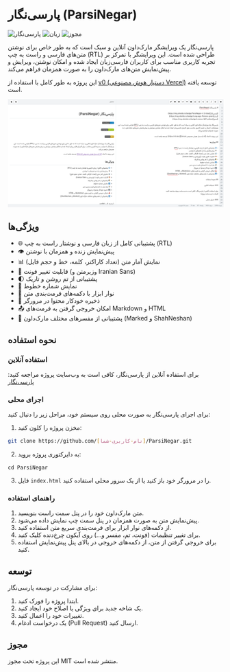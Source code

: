 # پارسی‌نگار (ParsiNegar)

![پارسی‌نگار](https://img.shields.io/badge/ParsiNegar-v1.0-blue)
![زبان](https://img.shields.io/badge/Language-Persian-green)
![مجوز](https://img.shields.io/badge/License-MIT-yellow)

پارسی‌نگار یک ویرایشگر مارک‌داون آنلاین و سبک است که به طور خاص برای نوشتن متن‌های فارسی و راست به چپ (RTL) طراحی شده است. این ویرایشگر با تمرکز بر تجربه کاربری مناسب برای کاربران فارسی‌زبان ایجاد شده و امکان نوشتن، ویرایش و پیش‌نمایش متن‌های مارک‌داون را به صورت همزمان فراهم می‌کند.

این پروژه به طور کامل با استفاده از [v0 (دستیار هوش مصنوعی Vercel)](https://v0.dev) توسعه یافته است.

![تصویر](pic/screenshot.png)

## ویژگی‌ها

- 🌐 پشتیبانی کامل از زبان فارسی و نوشتار راست به چپ (RTL)
- 👁️ پیش‌نمایش زنده و همزمان با نوشتن
- 📊 نمایش آمار متن (تعداد کاراکتر، کلمه، خط و حجم فایل)
- 🎨 قابلیت تغییر فونت (وزیرمتن و Iranian Sans)
- 🌓 پشتیبانی از تم روشن و تاریک
- 🔢 نمایش شماره خطوط
- 📝 نوار ابزار با دکمه‌های فرمت‌بندی متن
- 💾 ذخیره خودکار محتوا در مرورگر
- 📤 امکان خروجی گرفتن به فرمت‌های Markdown و HTML
- 🔄 پشتیبانی از مفسرهای مختلف مارک‌داون (Marked و ShahNeshan)

## نحوه استفاده

### استفاده آنلاین

برای استفاده آنلاین از پارسی‌نگار، کافی است به وب‌سایت پروژه مراجعه کنید: [پارسی‌نگار](https://alirho.github.io/ParsiNegar)

### اجرای محلی

برای اجرای پارسی‌نگار به صورت محلی روی سیستم خود، مراحل زیر را دنبال کنید:

1. مخزن پروژه را کلون کنید:
```bash
git clone https://github.com/[نام-کاربری-شما]/ParsiNegar.git

```

2. به دایرکتوری پروژه بروید:

```shellscript
cd ParsiNegar
```

3. فایل `index.html` را در مرورگر خود باز کنید یا از یک سرور محلی استفاده کنید.


### راهنمای استفاده

1. متن مارک‌داون خود را در پنل سمت راست بنویسید.
2. پیش‌نمایش متن به صورت همزمان در پنل سمت چپ نمایش داده می‌شود.
3. از دکمه‌های نوار ابزار برای فرمت‌بندی سریع متن استفاده کنید.
4. برای تغییر تنظیمات (فونت، تم، مفسر و...) روی آیکون چرخ‌دنده کلیک کنید.
5. برای خروجی گرفتن از متن، از دکمه‌های خروجی در بالای پنل پیش‌نمایش استفاده کنید.


## توسعه

برای مشارکت در توسعه پارسی‌نگار:

1. ابتدا پروژه را فورک کنید.
2. یک شاخه جدید برای ویژگی یا اصلاح خود ایجاد کنید.
3. تغییرات خود را اعمال کنید.
4. یک درخواست ادغام (Pull Request) ارسال کنید.


## مجوز

این پروژه تحت مجوز MIT منتشر شده است.
